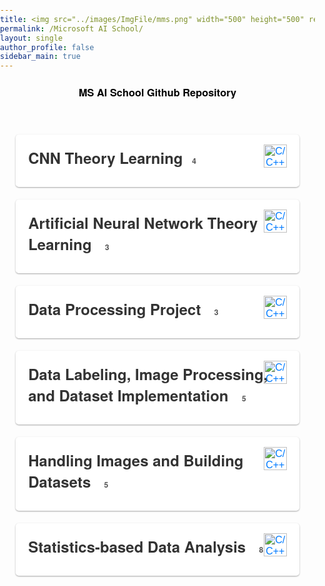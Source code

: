 ```yaml
---
title: <img src="../images/ImgFile/mms.png" width="500" height="500" referrerpolicy="no-referrer" alt="s1">
permalink: /Microsoft AI School/
layout: single
author_profile: false
sidebar_main: true
---
```



<html lang="ko">
<head>
  <meta charset="UTF-8">
  <meta name="viewport" content="width=device-width, initial-scale=1.0">
  <link rel="stylesheet" href="https://cdnjs.cloudflare.com/ajax/libs/font-awesome/6.1.0/css/all.min.css">
  <style>
    * {
      box-sizing: border-box;
    }
    body {
      font-family: 'San Francisco', 'Helvetica Neue', Helvetica, Arial, sans-serif;
      margin: 0;
      padding: 0;
    }
    .list__item {
      position: relative;
      background-color: #fff;
      border: none;
      border-radius: 5px;
      padding: 20px;
      margin: 20px auto;
      width: 90%;
      max-width: 800px;
      box-shadow: 0 1px 3px rgba(0, 0, 0, 0.12), 0 1px 2px rgba(0, 0, 0, 0.24);
      transition: all 0.3s cubic-bezier(0.25, 0.8, 0.25, 1);
    }
    .list__item:hover {
      box-shadow: 0 14px 28px rgba(0, 0, 0, 0.25), 0 10px 10px rgba(0, 0, 0, 0.22);
    }
    .list__item h2 {
      font-size: 24px;
      margin-bottom: 10px;
      margin-top: 0px;
      color: #333;
      display: inline-block;
    }
    .posts-count {
      display: inline-block;
      /* border: 1px solid #515151; */
      color: #515151;
      font-size: 12px;
      padding: 2px 5px;
      margin-left: 3px;
    }
    .toggle {
      position: absolute;
      top: 20px;
      right: 20px;
      background: none;
      border: none;
      padding: 0;
      margin: 0;
      cursor: pointer;
      font-size: 16px;
      color: #007bff;
      display: inline-block;
    }
    .archive__container {
      max-height: 0;
      overflow: hidden;
      transition: max-height 0.3s ease-out;
      /* 변경: 추가된 코드 */
      overflow: auto;
    }
    .list__item.open .archive__container {
      max-height: 500px;
      transition: max-height 0.5s ease-in;
    }
    .archive__item {
      padding: 0;
      margin-bottom: 5px; /* 간격 수정 */
      clear: both;
      opacity: 0;
      max-height: 0;
      overflow: hidden;
      transition: opacity 0.3s ease-out, max-height 0.3s ease-out;
    }
    .archive__item-title {
      font-size: 20px;
      font-weight: 600;
      margin-bottom: 0; /* 수정: 마진 제거 */
      padding: 0; /* 수정: 패딩 제거 */
      color: #333;
    }
    .archive__item-title a {
      display: inline; /* 수정: 인라인으로 변경 */
      color: #007aff;
      text-decoration: none;
      padding: 0; /* 패딩 수정 */
      margin: 0; /* 마진 수정 */
    }
    .archive__item-title a:hover {
      text-decoration: underline;
    }
    .page__meta-date {
      font-size: 14px;
    }
    .page__meta-date {
      font-size: 14px;
      color: #777;
    }
    .subcategory {
      font-size: 20px;
      font-weight: 600;
      margin-bottom: 5px;
      padding: 10px 0;
      color: #333;
      cursor: pointer;
    }
    .subcategory:hover {
      text-decoration: underline;
    }
    .archive__item-wrapper {
      padding: 10px 0;
    }
    .subcategory-text {
      font-size: 12px;
      color: #e6c129;
      margin-left: 3px;
    }
    .ms-ai-link {
      color: black;
      text-decoration: none;
    }
    .ms-ai-link:visited {
      color: black;
    }
  </style>
</head>

<body>
<h3 style="color: black; text-align: center;"><a class="ms-ai-link" href="https://github.com/potettang/Microsoft-AI-School"><i class="fab fa-github" style="font-size: 1.2em;"></i> MS AI School Github Repository</a></h3>
<br/>

<div class="list__item">
  <h2>CNN Theory Learning<span class="posts-count">📂 4</span></h2>
  <button class="toggle"><img src="../images/ImgFile/lock.png" style="height: 37px; width: auto; margin-top: -4px;" alt="C/C++/C# 이미지"></button>
</div>

<div class="list__item">
  <h2>Artificial Neural Network Theory Learning <span class="posts-count">📂 3</span></h2>
  <button class="toggle"><img src="../images/ImgFile/lock.png" style="height: 37px; width: auto; margin-top: -4px;" alt="C/C++/C# 이미지"></button>
</div>


<div class="list__item">
  <h2>Data Processing Project <span class="posts-count">📂 3</span></h2>
  <button class="toggle"><img src="../images/ImgFile/lock.png" style="height: 37px; width: auto; margin-top: -4px;" alt="C/C++/C# 이미지"></button>
</div>




<div class="list__item">
  <h2>Data Labeling, Image Processing, and Dataset Implementation <span class="posts-count">📂 5</span></h2>
  <button class="toggle"><img src="../images/ImgFile/lock.png" style="height: 37px; width: auto; margin-top: -4px;" alt="C/C++/C# 이미지"></button>
</div>



<div class="list__item">
  <h2>Handling Images and Building Datasets <span class="posts-count">📂 5</span></h2>
  <button class="toggle"><img src="../images/ImgFile/lock.png" style="height: 37px; width: auto; margin-top: -4px;" alt="C/C++/C# 이미지"></button>
</div>



<div class="list__item">
  <h2>Statistics-based Data Analysis <span class="posts-count">📂 8</span></h2>
  <button class="toggle"><img src="../images/ImgFile/lock.png" style="height: 37px; width: auto; margin-top: -4px;" alt="C/C++/C# 이미지"></button>
</div>






<script>
  const listItems = document.querySelectorAll('.list__item');
  listItems.forEach(function(listItem) {
    const toggleButton = listItem.querySelector('.toggle');
    toggleButton.addEventListener('click', function() {
      listItem.classList.toggle('open');
    });
  });

  // 세부 카테고리 관련 코드 제거
  const archiveItems = document.querySelectorAll('.archive__item');
  archiveItems.forEach(function(archiveItem) {
    archiveItem.style.transition = 'opacity 0.5s ease-out, max-height 0.5s ease-out';
    archiveItem.style.maxHeight = '0';
    archiveItem.style.opacity = '0';
  });

  const toggleButtons = document.querySelectorAll('.toggle');
  toggleButtons.forEach(function(toggleButton) {
    toggleButton.addEventListener('click', function() {
      const archiveContainer = toggleButton.parentElement.querySelector('.archive__container');
      const archiveItems = archiveContainer.querySelectorAll('.archive__item');
      
      archiveItems.forEach(function(archiveItem) {
        if (archiveItem.style.maxHeight === '0px' || archiveItem.style.maxHeight === '') {
          archiveItem.style.transition = 'opacity 0.5s ease-in, max-height 0.5s ease-in';
          archiveItem.style.maxHeight = '500px';
          archiveItem.style.opacity = '1';
        } else {
          archiveItem.style.transition = 'opacity 0.5s ease-out, max-height 0.5s ease-out';
          archiveItem.style.maxHeight = '0';
          archiveItem.style.opacity = '0';
        }
      });
    });
  });
</script>
</body>
</html>